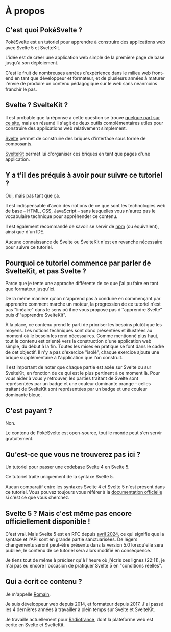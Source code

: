 <script lang='ts'>
    import Tag from '$lib/components/Tag.svelte'
</script>

# À propos

## C'est quoi PokéSvelte ?

PokéSvelte est un tutoriel pour apprendre à construire des applications web avec Svelte 5 et
SvelteKit.

L'idée est de créer une application web simple de la première page de base jusqu'à son
déploiement.

C'est le fruit de nombreuses années d'expérience dans le milieu web front-end en tant que
développeur et formateur, et de plusieurs années à maturer l'envie de produire un contenu
pédagogique sur le web sans néanmoins franchir le pas.

## Svelte ? SvelteKit ?

Il est probable que la réponse à cette question se trouve [quelque part sur ce
site](/00_introduction/02_svelte_and_sveltekit), mais en résumé il s'agit de deux outils
complémentaires utiles pour construire des applications web relativement simplement.

[Svelte](svelte.dev) permet de construire des briques d'interface sous forme de composants.

[SvelteKit](kit.svelte.dev) permet lui d'organiser ces briques en tant que pages d'une application.

## Y a t'il des préquis à avoir pour suivre ce tutoriel ?

Oui, mais pas tant que ça.

Il est indispensable d'avoir des notions de ce que sont les technologies web de base – HTML, CSS,
JavaScript – sans lesquelles vous n'aurez pas le vocabulaire technique pour appréhender ce contenu.

Il est également recommandé de savoir se servir de [npm](npmjs.com) (ou équivalent), ainsi que d'un
IDE.

Aucune connaissance de Svelte ou SvelteKit n'est en revanche nécessaire pour suivre ce tutoriel.

## Pourquoi ce tutoriel commence par parler de SvelteKit, et pas Svelte ?

Parce que je tente une approche différente de ce que j'ai pu faire en tant que formateur jusqu'ici.

De la même manière qu'on n'apprend pas à conduire en commençant par apprendre comment marche un
moteur, la progression de ce tutoriel n'est pas "linéaire" dans le sens où il ne vous propose pas
d'"apprendre Svelte" puis d'"apprendre SvelteKit".

À la place, ce contenu prend le parti de prioriser les besoins plutôt que les moyens. Les notions
techniques sont donc présentées et illustrées au moment où le besoin les rend nécessaires. Comme
mentionné plus haut, tout le contenu est orienté vers la construction d'une application web simple,
du début à la fin. Toutes les mises en pratique se font dans le cadre de cet objectif. Il n'y a pas
d'exercice "isolé", chaque exercice ajoute une brique supplémentaire à l'application que l'on
construit.

Il est important de noter que chaque partie est axée sur Svelte ou sur SvelteKit, en fonction de ce
qui est le plus pertinent à ce moment là. Pour vous aider à vous y retrouver, les parties traitant
de Svelte sont représentées par un badge <Tag scope="svelte" /> et une couleur dominante <span
    class="svelte">orange</span> – celles traitant de SvelteKit sont représentées par un badge <Tag
    scope="kit"/> et une couleur dominante <span class="kit">bleue</span>.

## C'est payant ?

Non.

Le contenu de PokéSvelte est open-source, tout le monde peut s'en servir gratuitement.

## Qu'est-ce que vous ne trouverez pas ici ?

Un tutoriel pour passer une codebase Svelte 4 en Svelte 5.

Ce tutoriel traite uniquement de la syntaxe Svelte 5.

Aucun comparatif entre les syntaxes Svelte 4 et Svelte 5 n'est présent dans ce tutoriel. Vous pouvez
toujours vous référer à la [documentation
officielle](https://svelte-5-preview.vercel.app/docs/introduction) si c'est ce que vous cherchez.

## Svelte 5 ? Mais c'est même pas encore officiellement disponible !

C'est vrai. Mais Svelte 5 est en RFC depuis [avril
2024](https://svelte.dev/blog/svelte-5-release-candidate), ce qui signifie que la syntaxe et l'API
sont en grande partie sanctuarisées. De légers changements seront peut-être présents dans la version
5.0 lorsqu'elle sera publiée, le contenu de ce tutoriel sera alors modifié en conséquence.

Je tiens tout de même à préciser qu'à l'heure où j'écris ces lignes (22:11), je n'ai pas eu encore
l'occasion de pratiquer Svelte 5 en "conditions réelles".

## Qui a écrit ce contenu ?

Je m'appelle [Romain](https://github.com/bleucitron).

Je suis développeur web depuis 2014, et formateur depuis 2017. J'ai passé les 4 dernières années à
travailler à plein temps sur Svelte et SvelteKit.

Je travaille actuellement pour [Radiofrance](https://www.radiofrance.fr/), dont la plateforme web
est écrite en Svelte et SvelteKit.

##
